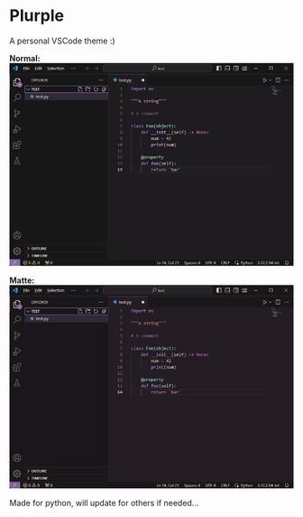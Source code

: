 # Plurple

A personal VSCode theme :)

**Normal:**
![preview](https://raw.githubusercontent.com/haretian/plurpletheme/master/sample.jpg)

**Matte:**
![preview](https://raw.githubusercontent.com/haretian/plurpletheme/master/samplematte.jpg)

Made for python, will update for others if needed...
